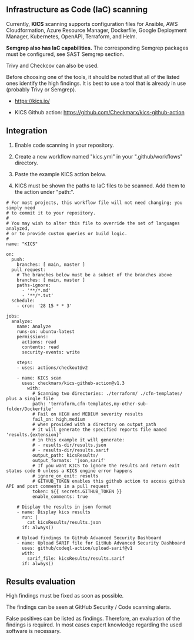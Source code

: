 ## Infrastructure as Code (IaC) scanning

Currently, <b>KICS</b> scanning supports configuration files for Ansible, AWS Cloudformation, Azure Resource Manager, Dockerfile, Google Deployment Manager, Kubernetes, OpenAPI, Terraform, and Helm.

<b>Semgrep also has IaC capabilities.</b> The corresponding Semgrep packages must be configured, see SAST Semgrep section.

Trivy and Checkcov can also be used.

Before choosing one of the tools, it should be noted that all of the listed ones identify the high findings. It is best to use a tool that is already in use (probably Trivy or Semgrep).

- https://kics.io/

- KICS Github action: https://github.com/Checkmarx/kics-github-action

## Integration

1. Enable code scanning in your repository.

2. Create a new workflow named "kics.yml" in your ".github/workflows" directory.

3. Paste the example KICS action below.

4. KICS must be shown the paths to IaC files to be scanned. Add them to the action under "path:".

```
# For most projects, this workflow file will not need changing; you simply need
# to commit it to your repository.
#
# You may wish to alter this file to override the set of languages analyzed,
# or to provide custom queries or build logic.
#
name: "KICS"

on:
  push:
    branches: [ main, master ]
  pull_request:
    # The branches below must be a subset of the branches above
    branches: [ main, master ]
    paths-ignore:
      - '**/*.md'
      - '**/*.txt'
  schedule:
    - cron: '28 15 * * 3'

jobs:
  analyze:
    name: Analyze
    runs-on: ubuntu-latest
    permissions:
      actions: read
      contents: read
      security-events: write

    steps:
    - uses: actions/checkout@v2

    - name: KICS scan
      uses: checkmarx/kics-github-action@v1.3
        with:
          # Scanning two directories: ./terraform/ ./cfn-templates/ plus a single file
          path: 'terraform,cfn-templates,my-other-sub-folder/Dockerfile'
          # Fail on HIGH and MEDIUM severity results
          fail_on: high,medium
          # when provided with a directory on output_path
          # it will generate the specified reports file named 'results.{extension}'
          # in this example it will generate:
          # - results-dir/results.json
          # - results-dir/results.sarif
          output_path: kicsResults/
          output_formats: 'json,sarif'
          # If you want KICS to ignore the results and return exit status code 0 unless a KICS engine error happens
          # ignore_on_exit: results
          # GITHUB_TOKEN enables this github action to access github API and post comments in a pull request
          token: ${{ secrets.GITHUB_TOKEN }}
          enable_comments: true

    # Display the results in json format
    - name: Display kics results
      run: |
        cat kicsResults/results.json
      if: always()

    # Upload findings to GitHub Advanced Security Dashboard
    - name: Upload SARIF file for GitHub Advanced Security Dashboard
      uses: github/codeql-action/upload-sarif@v1
      with:
        sarif_file: kicsResults/results.sarif
      if: always()
```

## Results evaluation

High findings must be fixed as soon as possible.

The findings can be seen at GitHub Security / Code scanning alerts.

False positives can be listed as findings. Therefore, an evaluation of the findings is required. In most cases expert knowledge regarding the used software is necessary.
